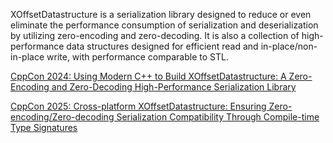 XOffsetDatastructure is a serialization library designed to reduce or even eliminate the performance consumption of serialization and deserialization by utilizing zero-encoding and zero-decoding. It is also a collection of high-performance data structures designed for efficient read and in-place/non-in-place write, with performance comparable to STL.  

[CppCon 2024: Using Modern C++ to Build XOffsetDatastructure: A Zero-Encoding and Zero-Decoding High-Performance Serialization Library](https://github.com/CppCon/CppCon2024/blob/main/Presentations/Using_Modern_Cpp_to_Build_XOffsetDatastructure.pdf)



[CppCon 2025: Cross-platform XOffsetDatastructure: Ensuring Zero-encoding/Zero-decoding Serialization Compatibility Through Compile-time Type Signatures](https://github.com/ximicpp/XOffsetDatastructure/blob/main/Compile-time_Type_Signatures.pdf)